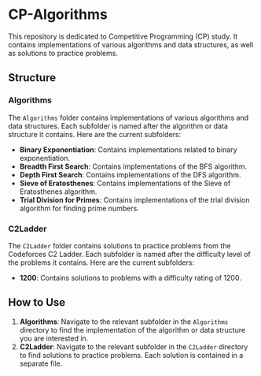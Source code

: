 # CP-Algorithms

This repository is dedicated to Competitive Programming (CP) study. It contains implementations of various algorithms and data structures, as well as solutions to practice problems.

## Structure

### Algorithms

The `Algorithms` folder contains implementations of various algorithms and data structures. Each subfolder is named after the algorithm or data structure it contains. Here are the current subfolders:

- **Binary Exponentiation**: Contains implementations related to binary exponentiation.
- **Breadth First Search**: Contains implementations of the BFS algorithm.
- **Depth First Search**: Contains implementations of the DFS algorithm.
- **Sieve of Eratosthenes**: Contains implementations of the Sieve of Eratosthenes algorithm.
- **Trial Division for Primes**: Contains implementations of the trial division algorithm for finding prime numbers.

### C2Ladder

The `C2Ladder` folder contains solutions to practice problems from the Codeforces C2 Ladder. Each subfolder is named after the difficulty level of the problems it contains. Here are the current subfolders:

- **1200**: Contains solutions to problems with a difficulty rating of 1200.

## How to Use

1. **Algorithms**: Navigate to the relevant subfolder in the `Algorithms` directory to find the implementation of the algorithm or data structure you are interested in.
2. **C2Ladder**: Navigate to the relevant subfolder in the `C2Ladder` directory to find solutions to practice problems. Each solution is contained in a separate file.
